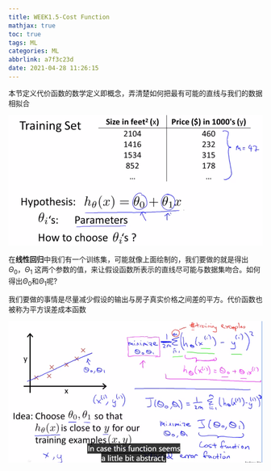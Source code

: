 ```yaml
---
title: WEEK1.5-Cost Function
mathjax: true
toc: true
tags: ML
categories: ML
abbrlink: a7f3c23d
date: 2021-04-28 11:26:15
---
```


本节定义代价函数的数学定义即概念，弄清楚如何把最有可能的直线与我们的数据相拟合

![image-20210420094452927](WEEK1-Cost-Function/image-20210420094452927.png)

<!--more -->

在**线性回归**中我们有一个训练集，可能就像上面绘制的，我们要做的就是得出$\Theta_0 ，\Theta_1$ 这两个参数的值，来让假设函数所表示的直线尽可能与数据集吻合。如何得出$\Theta_0$和$\Theta_1$呢?

我们要做的事情是尽量减少假设的输出与房子真实价格之间差的平方。代价函数也被称为平方误差成本函数

![image-20210420100635750](WEEK1-Cost-Function/image-20210420100635750.png)

